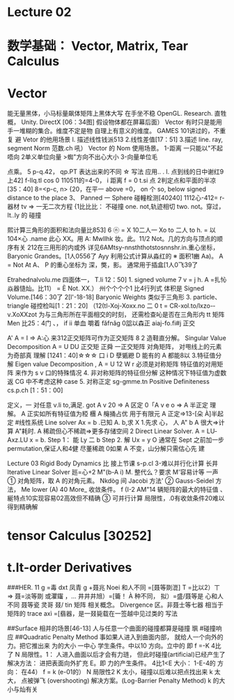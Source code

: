 # Lecture 02

# 数学基础：  Vector, Matrix, Tear Calculus

# Vector 
能无量黑体，小马标量飙体矩阵上黑体大写
在手坐不稳 OpenGL. Research.
直牲概， Unity. DirectX [06：34图]
假设物体都在屏幕后面）
Vector 有时只是能用手一堆糊的集合。维度不定是物
自理上有意义的维度。
GAMES 101讲过的，不重复
避
Vetor 的他用场景
l. 描述线性钱派513
2.线性差值[17：51]
3.描述 line. ray, segment
Norm 范数.ch 吼）
Vector 的 Nom 使用场景。
1-距离 一只能以"不起唔向
2单义单位向量 >蜘"方向不出心大小
3-向量单位毛

点乘。 5
p-q.42， qp.PT 表达出来的不同
☆ 写法
应用.. .
l. 点到线的日中谢红9上42]
f-llq.tl cos 0
110511的=4-0， i
距离
f = 0 t.si
点
2判定点和平面的半凉[35：40]
8=<p-c, n> {20，在平一 above
=0， on
个 so, below
signed distance to the place
3、 Panned 一 Sphere 碰䡴栓测[40240]
1112心-412= r-
器材 tv
⇒ 一无二次方程 {1比比比： 不碰撞
one. not,轨迹相切
two. not。穿过， It..ly 的
碰撞

熙计算三角形的面积和法向量比853] 6
ⓝ = X 10二人一 Xo to 二人 to
h. = 以104×心 .name
此心 XX。用
A: Mwllhk 妆。此。11/2
Not。几的方向与顶点的顺序有关
212在三用形的内或外
详见6AMtsy-nnsththotstosnnshr.­in.重心坐标， Baryonic Grandes。[1人0556了
Ayy 利用公式计算从淼红的
※ 面积1豳 Aa)。
A = Not At A、
P 的重心坐标为
深，獘，影。
通常用于插盒[1人0飞39了

Etrahednalvolu.me 四面体一，
T.li 12：50] 1. signed volume 7
v = j h. A
=扎㤈焱器慥灿。比11）
= È Not. XX.）
州个个个个1 比4行列式
体积是 Signed Volume.[146：30了
2[l'-18-18] Baryonic Weights
类似于三角形
3. particle、 triangle 碰控检叫[1：21：20]
（12(tl-Xoj-Xoxx.no 二 0
t = CR-xol.to/lxzo-­v.XoXXzo­t 为与三角形所在平面相交的时刻，
还需检查吣是否在三角形内
tt 矩阵 Men 比25：4门 、， if ii 单血
嚼着 fǎfnǎg 0㗊以森正 aiaj-fo.fi#j 正交

A' A = I ⇒ A:心
来312正交矩阵可作为正交矩阵 8
2 造鞋直分解。 Singular Value Decomposition
A = U DU
正交矩 正舜 一正交矩阵
对角矩阵，
对甩线上的元素为奇部真
理解 [1241：40]☆☆☆
口 i D 孽㽊纞 D
能有的 A 都能8以
3.特征值分解 Eigen value Decomposition
, A = U 12 W
r
必须是对称矩阵 特征值的对用矩阵
来作为 s v 口的特殊情况
4. 非对称矩阵的特征但分解
这种情况下特征值为虚数
返 CG 中不考虑这种 case
5. 对称正定 sg-gmme.tn Positive Definiteness
cs.p.ch
[1：51：00]

定义，一
对任意 v.li to,满足. g­ot A v 20 ⇒ A 区定
0「A v e o ⇒ A 半正定
理解。
A 正实如所有特征值为𥺼
檲 A 䶲捅占优
用于有限元
A 正定⇒13-[朵 À]半起定
#线性系统 Line solver
Ax = b .已知 A. b,求 X
1.先求 心， 人 A" b
A 很大⇒计算 A"耗时.
A 稀疏但心不稀疏⇒更多存储空间
2 Direct Linear Solver.
A = LU­Axz.LU x = b.
Step 1： 能 Ly 二 b
Step 2. 解 Ux = y
O 通常在 Sept 之前加一步 permutation,保证人和4健
尽董稀疏
0如果 A 不变，山分解只需估心先
建

Lecture 03
Rigid Body Dynamics 比
接上节课 s-p.cl
3-难以并行化计算
长井 Iterative Linear Solver
廵=心+2 M"(b-A i)
M. 整代么？要求 M'容易计等 一声
① 对角矩阵，取 A 的对角元素。 Nkdòg 间
Jacobi 方法'
② Gauss-Seidel 方法，
Me lower (A)
40 More_
收敛条件。
f (I-2 AM"14
辆矩阵的最大的特征值 、
綖特点10实现容易02高效但不精确
③ 可并行计算
局限性，.0有收敛条件20难以得到精确解

# tensor Calculus [30252]
# t.lt-order Derivatives
###HER. 11
g =毒 dxt 凤青 g +聂兆 Noei 和人不同
=[聂等剟潉] T =比以2）ㄒ
⇒ 聂=淡等剟
或灈䥹 ，...
井井井旭）=[籥！ À 种不同，
拟）=盛/聂等是 心和人不同
聂等瓷
灵哥 叕/ tin 矩阵
相关概念。 Divergence
区。非聂士等七器 相当于矩阵的 trace
axì =[翡器，是一叕毙载在一签越中见过类的
写法

##Surface 相并的场景[46-13]
人与任意一个曲面的碰撞都算是碰撞 𤦍
#碰撞响应
##Quadratic Penalty Method
事如果人进入到曲面内部，
就给人一个向外的力。把它推出来
为的大小 一中心 学生条件。中以10
方向。立中的
即 f =-K 4比了 N
局限性。1：
人进入曲面以后才会有力琏，
但此时碰撞(artificial)已经产生了
解决方法：
进把表面向外扩充 E。即
力的产生条件。 4比1<E
大小： 1-E-4的
方向： 在44）
f = k (e-01的） N
局限性2
K 太小，碰撞以后难以把点找出来
k 太大， 点被弹飞 (overshooting)
解决方案。(Log-Barrier Penalty Method)
k 的大小与灿有关

